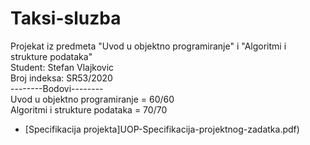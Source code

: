 # Taksi-sluzba
Projekat iz predmeta "Uvod u objektno programiranje" i "Algoritmi i strukture podataka"\
Student: Stefan Vlajkovic\
Broj indeksa: SR53/2020\
--------Bodovi--------\
Uvod u objektno programiranje = 60/60\
Algoritmi i strukture podataka = 70/70
- [Specifikacija projekta]UOP-Specifikacija-projektnog-zadatka.pdf)
